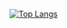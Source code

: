 [![Top Langs](https://github-readme-stats.vercel.app/api/top-langs/?plrtp68217=anuraghazra&layout=compact)](https://github.com/anuraghazra/github-readme-stats)

